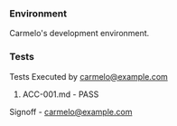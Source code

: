 ### Environment

Carmelo's development environment.

### Tests

Tests Executed by carmelo@example.com

1. ACC-001.md - PASS

Signoff - carmelo@example.com
